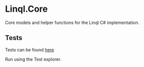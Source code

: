 ﻿# Linql.Core

Core models and helper functions for the Linql C# implementation.  

## Tests

Tests can be found [here](./Linql.Core.Test/)

Run using the Test explorer.  